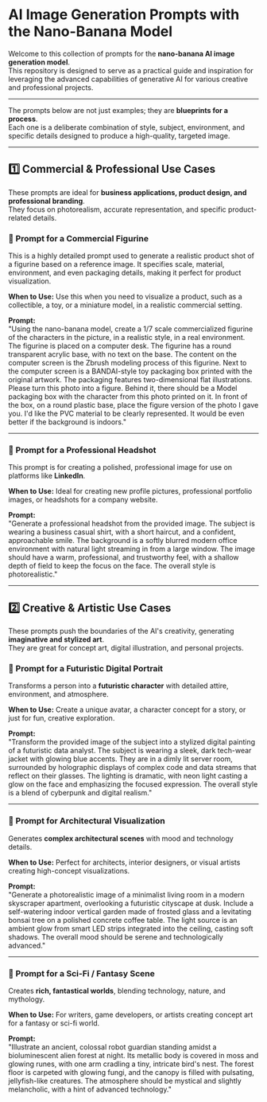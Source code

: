 # AI Image Generation Prompts with the Nano-Banana Model

Welcome to this collection of prompts for the **nano-banana AI image generation model**.  
This repository is designed to serve as a practical guide and inspiration for leveraging the advanced capabilities of generative AI for various creative and professional projects.

---
The prompts below are not just examples; they are **blueprints for a process**.  
Each one is a deliberate combination of style, subject, environment, and specific details designed to produce a high-quality, targeted image.

---

## 1️⃣ Commercial & Professional Use Cases

These prompts are ideal for **business applications, product design, and professional branding**.  
They focus on photorealism, accurate representation, and specific product-related details.

### 📌 Prompt for a Commercial Figurine
This is a highly detailed prompt used to generate a realistic product shot of a figurine based on a reference image. It specifies scale, material, environment, and even packaging details, making it perfect for product visualization.  

**When to Use:** Use this when you need to visualize a product, such as a collectible, a toy, or a miniature model, in a realistic commercial setting.  

**Prompt:**  
"Using the nano-banana model, create a 1/7 scale commercialized figurine of the characters in the picture, in a realistic style, in a real environment. The figurine is placed on a computer desk. The figurine has a round transparent acrylic base, with no text on the base. The content on the computer screen is the Zbrush modeling process of this figurine. Next to the computer screen is a BANDAI-style toy packaging box printed with the original artwork. The packaging features two-dimensional flat illustrations. Please turn this photo into a figure. Behind it, there should be a Model packaging box with the character from this photo printed on it. In front of the box, on a round plastic base, place the figure version of the photo I gave you. I'd like the PVC material to be clearly represented. It would be even better if the background is indoors."


---

### 📌 Prompt for a Professional Headshot
This prompt is for creating a polished, professional image for use on platforms like **LinkedIn**.  

**When to Use:** Ideal for creating new profile pictures, professional portfolio images, or headshots for a company website.  

**Prompt:**  
"Generate a professional headshot from the provided image. The subject is wearing a business casual shirt, with a short haircut, and a confident, approachable smile. The background is a softly blurred modern office environment with natural light streaming in from a large window. The image should have a warm, professional, and trustworthy feel, with a shallow depth of field to keep the focus on the face. The overall style is photorealistic."


---

## 2️⃣ Creative & Artistic Use Cases

These prompts push the boundaries of the AI's creativity, generating **imaginative and stylized art**.  
They are great for concept art, digital illustration, and personal projects.

### 📌 Prompt for a Futuristic Digital Portrait
Transforms a person into a **futuristic character** with detailed attire, environment, and atmosphere.  

**When to Use:** Create a unique avatar, a character concept for a story, or just for fun, creative exploration.  

**Prompt:**  
"Transform the provided image of the subject into a stylized digital painting of a futuristic data analyst. The subject is wearing a sleek, dark tech-wear jacket with glowing blue accents. They are in a dimly lit server room, surrounded by holographic displays of complex code and data streams that reflect on their glasses. The lighting is dramatic, with neon light casting a glow on the face and emphasizing the focused expression. The overall style is a blend of cyberpunk and digital realism."

---

### 📌 Prompt for Architectural Visualization
Generates **complex architectural scenes** with mood and technology details.  

**When to Use:** Perfect for architects, interior designers, or visual artists creating high-concept visualizations.  

**Prompt:**  
"Generate a photorealistic image of a minimalist living room in a modern skyscraper apartment, overlooking a futuristic cityscape at dusk. Include a self-watering indoor vertical garden made of frosted glass and a levitating bonsai tree on a polished concrete coffee table. The light source is an ambient glow from smart LED strips integrated into the ceiling, casting soft shadows. The overall mood should be serene and technologically advanced."


---

### 📌 Prompt for a Sci-Fi / Fantasy Scene
Creates **rich, fantastical worlds**, blending technology, nature, and mythology.  

**When to Use:** For writers, game developers, or artists creating concept art for a fantasy or sci-fi world.  

**Prompt:**  
"Illustrate an ancient, colossal robot guardian standing amidst a bioluminescent alien forest at night. Its metallic body is covered in moss and glowing runes, with one arm cradling a tiny, intricate bird's nest. The forest floor is carpeted with glowing fungi, and the canopy is filled with pulsating, jellyfish-like creatures. The atmosphere should be mystical and slightly melancholic, with a hint of advanced technology."
